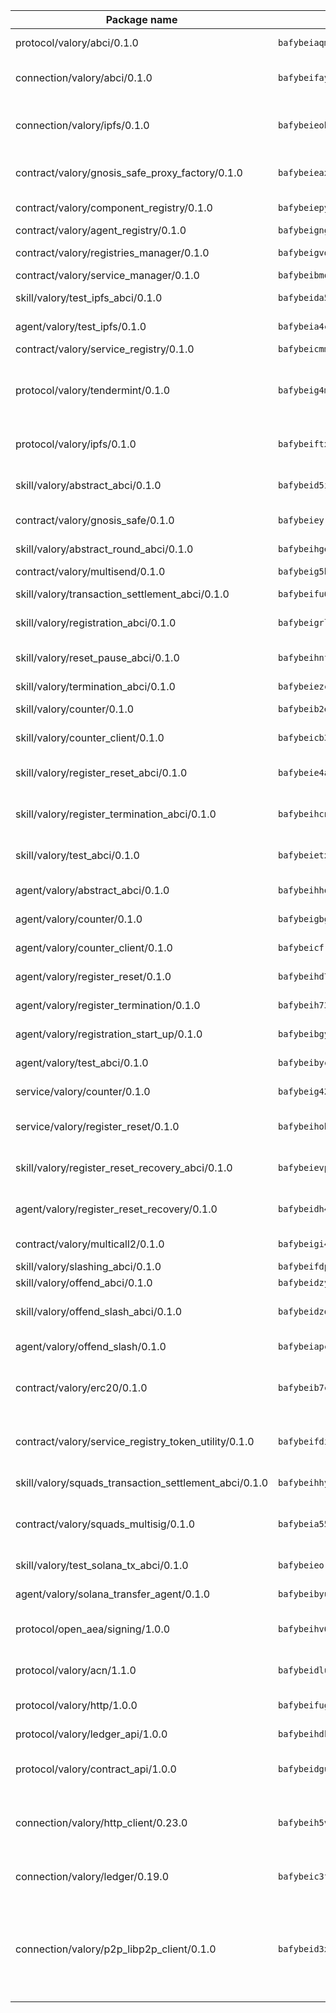 | Package name                                                  | Package hash                                                  | Description                                                                                                                |
| ------------------------------------------------------------- | ------------------------------------------------------------- | -------------------------------------------------------------------------------------------------------------------------- |
| protocol/valory/abci/0.1.0                                    | `bafybeiaqmp7kocbfdboksayeqhkbrynvlfzsx4uy4x6nohywnmaig4an7u` | A protocol for ABCI requests and responses.                                                                                |
| connection/valory/abci/0.1.0                                  | `bafybeifayintcj6leeg2bhteucqvdvz2jdorxbt2fkgoht3hkprhqozjay` | connection to wrap communication with an ABCI server.                                                                      |
| connection/valory/ipfs/0.1.0                                  | `bafybeieobovka44gjw5pqbypmtrxmqklojzw7v5jsacoqxvpp2imsyd53y` | A connection responsible for uploading and downloading files from IPFS.                                                    |
| contract/valory/gnosis_safe_proxy_factory/0.1.0               | `bafybeieax6cgh3ikgkxftflrovb5in4vghohdc5qbplwb53whiktcz65my` | Gnosis Safe proxy factory (GnosisSafeProxyFactory) contract                                                                |
| contract/valory/component_registry/0.1.0                      | `bafybeiepywewigowj533f55orx7oys3kk5lgdc247p2267scqfyp4gnqle` | Component registry contract                                                                                                |
| contract/valory/agent_registry/0.1.0                          | `bafybeignghdk7oqvyg722gz66tbuj2vj4vkatguj4b6lf5fqzqxkktcke4` | Agent registry contract                                                                                                    |
| contract/valory/registries_manager/0.1.0                      | `bafybeigvdzmxq2kfizvhwu43vcjlsddkftltv53e5xc7yqnadweari3kqi` | Registries Manager contract                                                                                                |
| contract/valory/service_manager/0.1.0                         | `bafybeibmqewfh5wnayopneyv4vx35n5k7loavzmcazyevntdoskw7vasom` | Service Manager contract                                                                                                   |
| skill/valory/test_ipfs_abci/0.1.0                             | `bafybeida5j3a37fptjgn2bv7gdc2aqdq3pi7wdaym3uzzhwgi6i4ccvl3q` | IPFS e2e testing application.                                                                                              |
| agent/valory/test_ipfs/0.1.0                                  | `bafybeia4cljd4q5g3optc4kyproz3lu5hrbd65o7pbsxa7uhlplig25u3u` | Agent for testing the ABCI connection.                                                                                     |
| contract/valory/service_registry/0.1.0                        | `bafybeicmmcpdhf76sscpywfbplps4vll2dzgwprgr733xoonmha2ojnwey` | Service Registry contract                                                                                                  |
| protocol/valory/tendermint/0.1.0                              | `bafybeig4mi3vmlv5zpbjbfuzcgida6j5f2nhrpedxicmrrfjweqc5r7cra` | A protocol for communication between two AEAs to share tendermint configuration details.                                   |
| protocol/valory/ipfs/0.1.0                                    | `bafybeiftxi2qhreewgsc5wevogi7yc5g6hbcbo4uiuaibauhv3nhfcdtvm` | A protocol specification for IPFS requests and responses.                                                                  |
| skill/valory/abstract_abci/0.1.0                              | `bafybeid5iagpqoynoapv3raz4str3wdhijijioo5iopigcruoi5wlgmmwu` | The abci skill provides a template of an ABCI application.                                                                 |
| contract/valory/gnosis_safe/0.1.0                             | `bafybeieyryer6rt6akjsips63kl2bwdilr67kaolyvb3hpaqhuj4wmyfmq` | Gnosis Safe (GnosisSafeL2) contract                                                                                        |
| skill/valory/abstract_round_abci/0.1.0                        | `bafybeihgeonrdidopzftbhwqudj4qs7mfdmczpxeqtzyelteo6ehwlij5e` | abstract round-based ABCI application                                                                                      |
| contract/valory/multisend/0.1.0                               | `bafybeig5byt5urg2d2bsecufxe5ql7f4mezg3mekfleeh32nmuusx66p4y` | MultiSend contract                                                                                                         |
| skill/valory/transaction_settlement_abci/0.1.0                | `bafybeifu6cd4xf56huxxsuqh6egpnwjz5zjaxip4yognwhjhihtrvap74m` | ABCI application for transaction settlement.                                                                               |
| skill/valory/registration_abci/0.1.0                          | `bafybeigrlgxs4vhp6l3i4m7rtcpdbxjp2iidrlajx6ul6s3jdwgujzbgty` | ABCI application for common apps.                                                                                          |
| skill/valory/reset_pause_abci/0.1.0                           | `bafybeihnfewdnjv3xxdjolm3gwrhx3awrhrsbomnvnhvghcsmhwz45rmla` | ABCI application for resetting and pausing app executions.                                                                 |
| skill/valory/termination_abci/0.1.0                           | `bafybeiezcowzzbzomvx3zri6v4e53mljk3n5zya2zc4wtf6ealgxewwz6i` | Termination skill.                                                                                                         |
| skill/valory/counter/0.1.0                                    | `bafybeib2eycnxu54mssmfiiyfpf5zedpzgne6pmylibtfnsouufav443dm` | The ABCI Counter application example.                                                                                      |
| skill/valory/counter_client/0.1.0                             | `bafybeicb37pj26xbknovfox5hwpuh26p3p44uh32tclpj5cwpgvhbmdl4y` | A client for the ABCI counter application.                                                                                 |
| skill/valory/register_reset_abci/0.1.0                        | `bafybeie4avwqaodphihm4iuc4hk3nftw2flu3cbl6qejgg36v7dzyjnddu` | ABCI application for dummy skill that registers and resets                                                                 |
| skill/valory/register_termination_abci/0.1.0                  | `bafybeihcnr6xgarrib7ekx6zh7qqhcpgdvxcrbvumqgpsrnsghscbg26me` | ABCI application for dummy skill that registers and resets                                                                 |
| skill/valory/test_abci/0.1.0                                  | `bafybeietxq6f422lcrbynykwmvot6yaa2jilpchvbcsiuqc657en4txt2a` | ABCI application for testing the ABCI connection.                                                                          |
| agent/valory/abstract_abci/0.1.0                              | `bafybeihhquvbqgcenehys4gcleafajlg2k72eni3enwic6s6udpxewam2y` | The abstract ABCI AEA - for testing purposes only.                                                                         |
| agent/valory/counter/0.1.0                                    | `bafybeigbgvhpjcq7bhkpbuv7swccmogusumeybbccmye5ke3y7jrmckhhq` | The ABCI Counter example as an AEA                                                                                         |
| agent/valory/counter_client/0.1.0                             | `bafybeicfrjp7fb635toi5bipmpsbptf2ctmdv5hatdso4iasxhnzup3zya` | The ABCI Counter example as an AEA                                                                                         |
| agent/valory/register_reset/0.1.0                             | `bafybeihd7ovp7myncsrwdzf4b65d7mmkt2esfrrpb7zvi2khds72qcwyxi` | Register reset to replicate Tendermint issue.                                                                              |
| agent/valory/register_termination/0.1.0                       | `bafybeih73ddud6mnartwtcau43nyggmuyfbt5u6kcwfsvyxljpo7xqsdxi` | Register terminate to test the termination feature.                                                                        |
| agent/valory/registration_start_up/0.1.0                      | `bafybeibgy26bca6xogsolmjjfdasqsraf4tertud2u5w4exbexwtx2cqs4` | Registration start-up ABCI example.                                                                                        |
| agent/valory/test_abci/0.1.0                                  | `bafybeibycrexotewqdrwodov22bvkqz6ouoz3k3uhdoge2gez6hlegvshi` | Agent for testing the ABCI connection.                                                                                     |
| service/valory/counter/0.1.0                                  | `bafybeig42hm4ug4eqq6kfn7q3lbj3cn77r5ohtifg362pfsufn35rs5dei` | A set of agents incrementing a counter                                                                                     |
| service/valory/register_reset/0.1.0                           | `bafybeihohnl7zpdgsg6dl7et72gaj6cfchluxdu5ugxvaksqkszlaldxf4` | Test and debug tendermint reset mechanism.                                                                                 |
| skill/valory/register_reset_recovery_abci/0.1.0               | `bafybeievplmmet5njcrtkaniecp4l7wokpqoiubkey7ulme2kqvdlc3mw4` | ABCI application for dummy skill that registers and resets                                                                 |
| agent/valory/register_reset_recovery/0.1.0                    | `bafybeidh433cz7wsbznou4m24poac6jdoovijg3foqxbkl7ksfpk5n4qni` | Agent to showcase hard reset as a recovery mechanism.                                                                      |
| contract/valory/multicall2/0.1.0                              | `bafybeigi47jlga5dsv7ew332ukccxnmbez5nqnkpbyqmm366llrvjxua4i` | The MakerDAO multicall2 contract.                                                                                          |
| skill/valory/slashing_abci/0.1.0                              | `bafybeifdp5l2gt2rktq6z3txwcjiywp7zoqbmboqunfmmnsq22go5ntxum` | Slashing skill.                                                                                                            |
| skill/valory/offend_abci/0.1.0                                | `bafybeidzyhtoy4woqzpw2fc47jsc6snvxgfgicb4d62czhw5gpw6mpqkau` | Offend ABCI application.                                                                                                   |
| skill/valory/offend_slash_abci/0.1.0                          | `bafybeidzqejo2zg5dssrx6ukfytukj2yvxpo6bmzc3t4bmx3cbn3qt5luu` | ABCI application used in order to test the slashing abci                                                                   |
| agent/valory/offend_slash/0.1.0                               | `bafybeiapcuxvsp7vq43mwhps7pa654hybzyxr3epmds4bhz6ou7meh3umq` | Offend and slash to test the slashing feature.                                                                             |
| contract/valory/erc20/0.1.0                                   | `bafybeib7ctk3deleyxayrqvropewefr2muj4kcqe3t3wscak25bjmxnqwe` | The scaffold contract scaffolds a contract to be implemented by the developer.                                             |
| contract/valory/service_registry_token_utility/0.1.0          | `bafybeifdia2y5546tvk6xzxeaqzf2n5n7dutj2hdzbgenxohaqhjtnjqm4` | The scaffold contract scaffolds a contract to be implemented by the developer.                                             |
| skill/valory/squads_transaction_settlement_abci/0.1.0         | `bafybeihhy35xnpotucfl5v4fgo3mp5fptusyv2c4k2dnfpmar72kelf5xe` | ABCI application for transaction settlement.                                                                               |
| contract/valory/squads_multisig/0.1.0                         | `bafybeia55yraczrod5zhf2gvwichlrofhmydwzilgfzvecvw3aygs3rnpy` | The scaffold contract scaffolds a contract to be implemented by the developer.                                             |
| skill/valory/test_solana_tx_abci/0.1.0                        | `bafybeieorzlqmkol5cl47m2ert2vjlkckc7ttmhfu2yv3cygjaivtcfife` | SOLANA e2e testing application.                                                                                            |
| agent/valory/solana_transfer_agent/0.1.0                      | `bafybeibyupj4tmdhuezcbomosdevherizdmnw6wh3juhfpmdcddyj2f4py` | Register terminate to test the termination feature.                                                                        |
| protocol/open_aea/signing/1.0.0                               | `bafybeihv62fim3wl2bayavfcg3u5e5cxu3b7brtu4cn5xoxd6lqwachasi` | A protocol for communication between skills and decision maker.                                                            |
| protocol/valory/acn/1.1.0                                     | `bafybeidluaoeakae3exseupaea4i3yvvk5vivyt227xshjlffywwxzcxqe` | The protocol used for envelope delivery on the ACN.                                                                        |
| protocol/valory/http/1.0.0                                    | `bafybeifugzl63kfdmwrxwphrnrhj7bn6iruxieme3a4ntzejf6kmtuwmae` | A protocol for HTTP requests and responses.                                                                                |
| protocol/valory/ledger_api/1.0.0                              | `bafybeihdk6psr4guxmbcrc26jr2cbgzpd5aljkqvpwo64bvaz7tdti2oni` | A protocol for ledger APIs requests and responses.                                                                         |
| protocol/valory/contract_api/1.0.0                            | `bafybeidgu7o5llh26xp3u3ebq3yluull5lupiyeu6iooi2xyymdrgnzq5i` | A protocol for contract APIs requests and responses.                                                                       |
| connection/valory/http_client/0.23.0                          | `bafybeih5vzo22p2umhqo52nzluaanxx7kejvvpcpdsrdymckkyvmsim6gm` | The HTTP_client connection that wraps a web-based client connecting to a RESTful API specification.                        |
| connection/valory/ledger/0.19.0                               | `bafybeic3ft7l7ca3qgnderm4xupsfmyoihgi27ukotnz7b5hdczla2enya` | A connection to interact with any ledger API and contract API.                                                             |
| connection/valory/p2p_libp2p_client/0.1.0                     | `bafybeid3xg5k2ol5adflqloy75ibgljmol6xsvzvezebsg7oudxeeolz7e` | The libp2p client connection implements a tcp connection to a running libp2p node as a traffic delegate to send/receive envelopes to/from agents in the DHT. |
